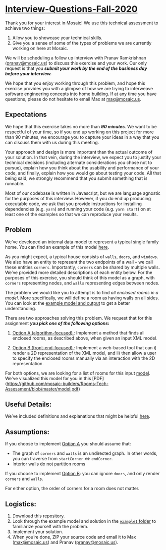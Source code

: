 # [Interview-Questions-Fall-2020](https://docs.google.com/document/d/1PvdwJD0eyS_xaZVGHVx5iyAz3tuv9dUA1lbZAkp7qp0/edit)

Thank you for your interest in Mosaic! We use this technical assessment to achieve two things:
1. Allow you to showcase your technical skills.
2. Give you a sense of some of the types of problems we are currently working on here at Mosaic.

We will be scheduling a follow up interview with Pranav Ramkrishnan (pranav@mosaic.us) to discuss this exercise and your work. Our only request is that you **_submit your work by the end of the business day before your interview._**

We hope that you enjoy working through this problem, and hope this exercise provides you with a glimpse of how we are trying to interweave software engineering concepts into home building.  If at any time you have questions, please do not hesitate to email Max at max@mosaic.us.

## Expectations

We hope that this exercise takes no more than **_90 minutes_**. We want to be respectful of your time, so if you end up working on this project for more than 90 minutes, we encourage you to capture your ideas in a way that you can discuss them with us during this meeting. 

Your approach and design is more important than the actual outcome of your solution. In that vein, during the interview, we expect you to justify your technical decisions (including alternate considerations you chose not to pursue), explain how you think about the usability and performance of your code, and finally, explain how you would go about testing your code. All that being said, we strongly recommend that you submit something that is runnable.

Most of our codebase is written in Javascript, but we are language agnostic for the purposes of this interview. However, if you do end up producing executable code, we ask that you provide instructions for installing dependencies (e.g. `yarn`) and running your code (e.g. `yarn start`) on at least one of the examples so that we can reproduce your results.

## Problem

We’ve developed an internal data model to represent a typical single family home. You can find an example of this model [here](https://github.com/mosaic-builders/Rooms-Tech-Assessment/tree/master/example1).

As you might expect, a typical house consists of `walls`, `doors`, and `windows`. We also have an entity to represent the two endpoints of a wall – we call these entities `corners`. Importantly, `corners` can be shared by multiple walls. We’ve provided more detailed descriptions of each entity below. For the purposes of this exercise, you should think of this model as a graph, with `corners` representing nodes, and `walls` representing edges between nodes. 

The problem we would like you to attempt is to find _all enclosed rooms in a model_. More specifically, we will define a room as having walls on all sides. You can look at the [example model and output](https://github.com/mosaic-builders/Rooms-Tech-Assessment/tree/master/example1) to get a better understanding.

There are two approaches solving this problem. We request that for this assignment **_you pick one of the following options:_**
1. <ins> Option A (algorithm-focused) </ins>: Implement a method that finds all enclosed rooms, as described above, when given an input XML model.

2. <ins> Option B (front-end-focused) </ins>: Implement a web-based tool that can i) render a 2D representation of the  XML model, and ii) then allow a user to specify the enclosed rooms manually via an interaction with the 2D representation.

For both options, we are looking for a list of rooms for this input [model](https://github.com/mosaic-builders/Rooms-Tech-Assessment/blob/master/model.xml). We've visualized this model for you in this [PDF] (https://github.com/mosaic-builders/Rooms-Tech-Assessment/blob/master/model.pdf)

## Useful Details:
We’ve included definitions and explanations that might be helpful [here](https://github.com/mosaic-builders/Rooms-Tech-Assessment/blob/master/model-api.md).

## Assumptions:

If you choose to implement <ins>Option A</ins> you should assume that:
- The graph of `corners` and `walls` is an undirected graph. In other words, you can traverse from `startCorner` ⇔ `endCorner`.
- Interior walls do not partition rooms

If you choose to implement <ins>Option B</ins>:  you can ignore `doors`, and only render `corners` and `walls`.

For either option, the order of corners for a room does not matter.

## Logistics:
1. Download this repository.
2. Look through the example model and solution in the [`example1` folder](https://github.com/mosaic-builders/Rooms-Tech-Assessment/tree/master/example1) to familiarize yourself with the problem.
3. Implement your solution.
4. When you’re done, ZIP your source code and email it to Max (max@mosaic.us) and Pranav (pranav@mosaic.us).
